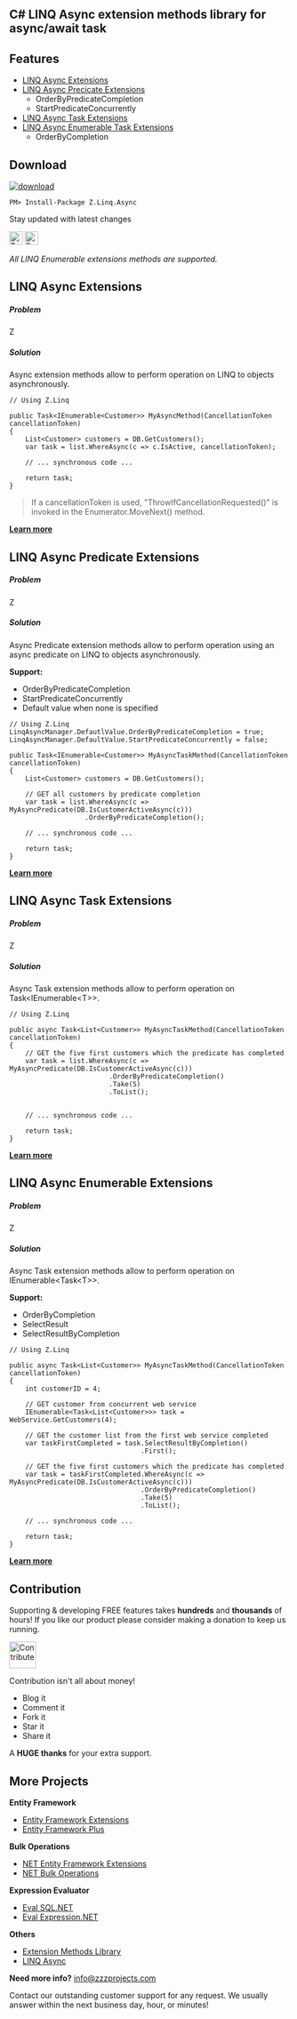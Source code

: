 ## C# LINQ Async extension methods library for async/await task

## Features
- <a href="#linq-async-extensions">LINQ Async Extensions</a>
- <a href="#linq-async-predicate-extensions">LINQ Async Precicate Extensions</a>
   - OrderByPredicateCompletion
   - StartPredicateConcurrently
- <a href="#linq-async-task-extensions">LINQ Async Task Extensions</a>
- <a href="#linq-async-enumerable-task-extensions">LINQ Async Enumerable Task Extensions</a>
   - OrderByCompletion

## Download
<a href="https://www.nuget.org/packages/Z.Linq.Async/" target="_blank"><img src="http://entityframework-plus.net/images/nuget/linq-async-v.svg" alt="download" /></a>
<a href="https://www.nuget.org/packages/Z.Linq.Async/" target="_blank"><img src="http://entityframework-plus.net/images/nuget/linq-async-d.svg" alt="" /></a>

```
PM> Install-Package Z.Linq.Async
```

Stay updated with latest changes

<a href="https://twitter.com/zzzprojects" target="_blank"><img src="http://www.zzzprojects.com/images/twitter_follow.png" alt="Twitter Follow" height="24" /></a>
<a href="https://www.facebook.com/zzzprojects/" target="_blank"><img src="http://www.zzzprojects.com/images/facebook_like.png" alt="Facebook Like" height="24" /></a>



_All LINQ Enumerable extensions methods are supported._

## LINQ Async Extensions
##### Problem
Z

##### Solution
Async extension methods allow to perform operation on LINQ to objects asynchronously.

```chsarp
// Using Z.Linq

public Task<IEnumerable<Customer>> MyAsyncMethod(CancellationToken cancellationToken)
{
    List<Customer> customers = DB.GetCustomers();
    var task = list.WhereAsync(c => c.IsActive, cancellationToken);

    // ... synchronous code ...
    
    return task;
}
```

> If a cancellationToken is used, "ThrowIfCancellationRequested()" is invoked in the Enumerator.MoveNext() method.

**[Learn more](https://github.com/zzzprojects/LINQ-AsyncExtensions/wiki/LINQ-AsyncExtensions)**

## LINQ Async Predicate Extensions
##### Problem
Z

##### Solution
Async Predicate extension methods allow to perform operation using an async predicate on LINQ to objects asynchronously.

**Support:**
- OrderByPredicateCompletion
- StartPredicateConcurrently
- Default value when none is specified

```chsarp
// Using Z.Linq
LinqAsyncManager.DefautlValue.OrderByPredicateCompletion = true;
LinqAsyncManager.DefaultValue.StartPredicateConcurrently = false;

public Task<IEnumerable<Customer>> MyAsyncTaskMethod(CancellationToken cancellationToken)
{
    List<Customer> customers = DB.GetCustomers();
    
    // GET all customers by predicate completion
    var task = list.WhereAsync(c => MyAsyncPredicate(DB.IsCustomerActiveAsync(c)))
                   .OrderByPredicateCompletion();

    // ... synchronous code ...
    
    return task;
}
```

**[Learn more](https://github.com/zzzprojects/LINQ-AsyncExtensions/wiki/LINQ-AsyncPredicateExtensions)**

## LINQ Async Task Extensions
##### Problem
Z

##### Solution
Async Task extension methods allow to perform operation on Task&lt;IEnumerable&lt;T&gt;&gt;.

```chsarp
// Using Z.Linq

public async Task<List<Customer>> MyAsyncTaskMethod(CancellationToken cancellationToken)
{
    // GET the five first customers which the predicate has completed
    var task = list.WhereAsync(c => MyAsyncPredicate(DB.IsCustomerActiveAsync(c)))
                         .OrderByPredicateCompletion()
                         .Take(5)
                         .ToList();


    // ... synchronous code ...
    
    return task;
}
```

**[Learn more](https://github.com/zzzprojects/LINQ-AsyncExtensions/wiki/LINQ-AsyncTaskExtensions)**

## LINQ Async Enumerable Extensions
##### Problem
Z

##### Solution
Async Task extension methods allow to perform operation on IEnumerable&lt;Task&lt;T&gt;&gt;.

**Support:**
- OrderByCompletion
- SelectResult
- SelectResultByCompletion

```chsarp
// Using Z.Linq

public async Task<List<Customer>> MyAsyncTaskMethod(CancellationToken cancellationToken)
{
    int customerID = 4;
    
    // GET customer from concurrent web service
    IEnumerable<Task<List<Customer>>> task =  WebService.GetCustomers(4);
    
    // GET the customer list from the first web service completed
    var taskFirstCompleted = task.SelectResultByCompletion()
                                 .First();
                   
    // GET the five first customers which the predicate has completed
    var task = taskFirstCompleted.WhereAsync(c => MyAsyncPredicate(DB.IsCustomerActiveAsync(c)))
                                 .OrderByPredicateCompletion()
                                 .Take(5)
                                 .ToList();
    
    // ... synchronous code ...
    
    return task;
}
```

**[Learn more](https://github.com/zzzprojects/LINQ-AsyncExtensions/wiki/LINQ-AsyncEnumerableExtensions)**

## Contribution

Supporting & developing FREE features takes **hundreds** and **thousands** of hours! If you like our product please consider making a donation to keep us running.

<a href="http://www.zzzprojects.com/contribute/" target="_blank"><img src="http://www.zzzprojects.com/images/paypal-contribute-2.png" alt="Contribute" height="48"></a>

Contribution isn't all about money!
 - Blog it
 - Comment it
 - Fork it
 - Star it
 - Share it

A **HUGE thanks** for your extra support.

## More Projects

**Entity Framework**
- [Entity Framework Extensions](http://www.zzzprojects.com/products/dotnet-development/entity-framework-extensions/)
- [Entity Framework Plus](https://github.com/zzzprojects/EntityFramework-Plus)

**Bulk Operations**
- [NET Entity Framework Extensions](http://www.zzzprojects.com/products/dotnet-development/entity-framework-extensions/)
- [NET Bulk Operations](http://www.zzzprojects.com/products/dotnet-development/bulk-operations/)

**Expression Evaluator**
- [Eval SQL.NET](https://github.com/zzzprojects/Eval-SQL.NET)
- [Eval Expression.NET](https://github.com/zzzprojects/Eval-Expression.NET)

**Others**
- [Extension Methods Library](https://github.com/zzzprojects/Z.ExtensionMethods/)
- [LINQ Async](https://github.com/zzzprojects/Linq-AsyncExtensions)

**Need more info?** info@zzzprojects.com

Contact our outstanding customer support for any request. We usually answer within the next business day, hour, or minutes!
